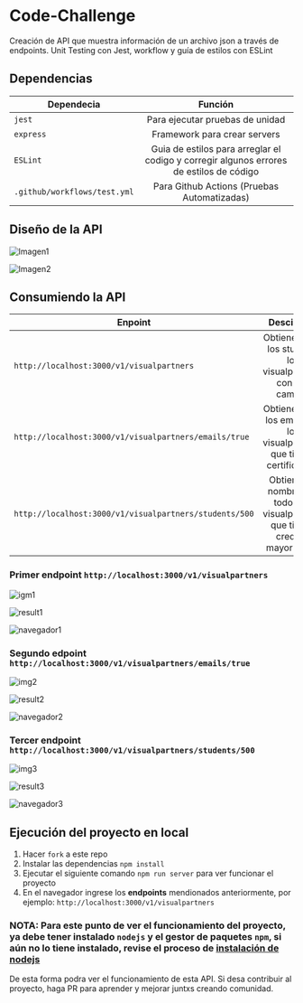 # Code-Challenge
Creación de API que muestra información  de un archivo json a través de endpoints. Unit Testing con  Jest, workflow y guía de estilos con ESLint

## Dependencias
| Dependecia | Función | 
| ------------- |:-------------:| 
|`jest`|Para ejecutar pruebas de unidad|
|`express`|Framework para crear servers|
|`ESLint`|Guia de estilos para arreglar el codigo y corregir algunos errores de estilos de código|
|`.github/workflows/test.yml`|Para Github Actions (Pruebas Automatizadas)|

## Diseño de la API
![Imagen1](https://github.com/LuceroLuciano/Code-Challenge/blob/main/img/diagramCodeChallenge1.png)

![Imagen2](https://github.com/LuceroLuciano/Code-Challenge/blob/main/img/diagramCodeChallenge2.png)

## Consumiendo la API 
| Enpoint | Descipción |
|--------|:------------:|
|`http://localhost:3000/v1/visualpartners`|Obtiene todos los students los visualpartners con sus campos|
|`http://localhost:3000/v1/visualpartners/emails/true`|Obtiene todos los emails de los visualpartners que tienen certificacion|
|`http://localhost:3000/v1/visualpartners/students/500`|Obtiene los nombres de todos los visualpartners que tienen creditos mayor a 500|

### Primer endpoint `http://localhost:3000/v1/visualpartners`
![igm1](https://raw.githubusercontent.com/LuceroLuciano/Code-Challenge/main/img/endpoint1.png)

![result1](https://raw.githubusercontent.com/LuceroLuciano/Code-Challenge/main/img/resultEndpoint1.png)

![navegador1](https://raw.githubusercontent.com/LuceroLuciano/Code-Challenge/main/img/navEndpoint1.png)

### Segundo edpoint `http://localhost:3000/v1/visualpartners/emails/true`
![img2](https://raw.githubusercontent.com/LuceroLuciano/Code-Challenge/main/img/endpoint2.png)

![result2](https://raw.githubusercontent.com/LuceroLuciano/Code-Challenge/main/img/resultEndpoint2.png)

![navegador2](https://raw.githubusercontent.com/LuceroLuciano/Code-Challenge/main/img/navEndpoint2.png)

### Tercer endpoint `http://localhost:3000/v1/visualpartners/students/500`

![img3](https://raw.githubusercontent.com/LuceroLuciano/Code-Challenge/main/img/endpoint3.png)

![result3](https://raw.githubusercontent.com/LuceroLuciano/Code-Challenge/main/img/resultEndpoint3.png)

![navegador3](https://raw.githubusercontent.com/LuceroLuciano/Code-Challenge/main/img/navEndpoint3.png)

## Ejecución del proyecto en local
1. Hacer `fork` a este repo
2. Instalar las dependencias `npm install`
3. Ejecutar el siguiente comando `npm run server` para ver funcionar el proyecto
4. En el navegador ingrese los **endpoints** mendionados anteriormente, por ejemplo: `http://localhost:3000/v1/visualpartners`

### NOTA: Para este punto de ver el funcionamiento del proyecto, ya debe tener instalado `nodejs` y el gestor de paquetes `npm`, si aún no lo tiene instalado, revise el proceso de [instalación de nodejs](https://nodejs.org/es/)

De esta forma podra ver el funcionamiento de esta API. Si desa contribuir al proyecto, haga PR para aprender y mejorar juntxs creando comunidad. 
